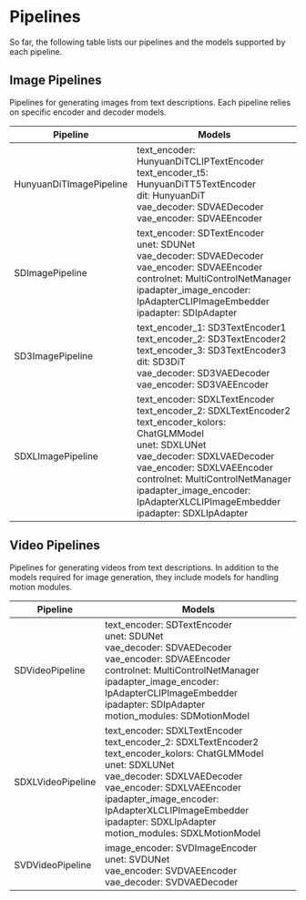 # Pipelines

So far, the following table lists our pipelines and the models supported by each pipeline.

## Image Pipelines

Pipelines for generating images from text descriptions. Each pipeline relies on specific encoder and decoder models.

| Pipeline                   | Models                                                     |
|----------------------------|----------------------------------------------------------------|
| HunyuanDiTImagePipeline     | text_encoder: HunyuanDiTCLIPTextEncoder<br>text_encoder_t5: HunyuanDiTT5TextEncoder<br>dit: HunyuanDiT<br>vae_decoder: SDVAEDecoder<br>vae_encoder: SDVAEEncoder |
| SDImagePipeline             | text_encoder: SDTextEncoder<br>unet: SDUNet<br>vae_decoder: SDVAEDecoder<br>vae_encoder: SDVAEEncoder<br>controlnet: MultiControlNetManager<br>ipadapter_image_encoder: IpAdapterCLIPImageEmbedder<br>ipadapter: SDIpAdapter |
| SD3ImagePipeline            | text_encoder_1: SD3TextEncoder1<br>text_encoder_2: SD3TextEncoder2<br>text_encoder_3: SD3TextEncoder3<br>dit: SD3DiT<br>vae_decoder: SD3VAEDecoder<br>vae_encoder: SD3VAEEncoder |
| SDXLImagePipeline           | text_encoder: SDXLTextEncoder<br>text_encoder_2: SDXLTextEncoder2<br>text_encoder_kolors: ChatGLMModel<br>unet: SDXLUNet<br>vae_decoder: SDXLVAEDecoder<br>vae_encoder: SDXLVAEEncoder<br>controlnet: MultiControlNetManager<br>ipadapter_image_encoder: IpAdapterXLCLIPImageEmbedder<br>ipadapter: SDXLIpAdapter |

## Video Pipelines

Pipelines for generating videos from text descriptions. In addition to the models required for image generation, they include models for handling motion modules.

| Pipeline                   | Models                                                     |
|----------------------------|----------------------------------------------------------------|
| SDVideoPipeline            | text_encoder: SDTextEncoder<br>unet: SDUNet<br>vae_decoder: SDVAEDecoder<br>vae_encoder: SDVAEEncoder<br>controlnet: MultiControlNetManager<br>ipadapter_image_encoder: IpAdapterCLIPImageEmbedder<br>ipadapter: SDIpAdapter<br>motion_modules: SDMotionModel |
| SDXLVideoPipeline          | text_encoder: SDXLTextEncoder<br>text_encoder_2: SDXLTextEncoder2<br>text_encoder_kolors: ChatGLMModel<br>unet: SDXLUNet<br>vae_decoder: SDXLVAEDecoder<br>vae_encoder: SDXLVAEEncoder<br>ipadapter_image_encoder: IpAdapterXLCLIPImageEmbedder<br>ipadapter: SDXLIpAdapter<br>motion_modules: SDXLMotionModel |
| SVDVideoPipeline           | image_encoder: SVDImageEncoder<br>unet: SVDUNet<br>vae_encoder: SVDVAEEncoder<br>vae_decoder: SVDVAEDecoder |



